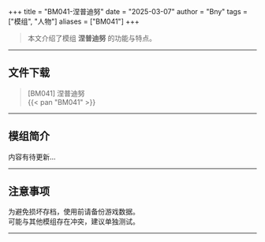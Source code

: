 +++
title = "BM041-涅普迪努"
date = "2025-03-07"
author = "Bny"
tags = ["模组", "人物"]
aliases = ["BM041"]
+++

> 本文介绍了模组 **涅普迪努** 的功能与特点。

---

## 文件下载

> [BM041] 涅普迪努  
{{< pan "BM041" >}}  

---

## 模组简介

>  
内容有待更新...  

---

## 注意事项

>  
为避免损坏存档，使用前请备份游戏数据。  
可能与其他模组存在冲突，建议单独测试。  

---

